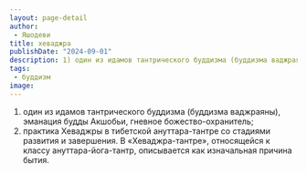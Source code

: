 ```yaml
---
layout: page-detail
author:
 - Яшодеви
title: хеваджра
publishDate: "2024-09-01"
description: 1) один из идамов тантрического буддизма (буддизма ваджраяны), эманация будды Акшобьи, гневное божество-охранитель;
tags:
 - буддизм
image: 
---
```


1) один из идамов тантрического буддизма (буддизма ваджраяны), эманация будды Акшобьи, гневное божество-охранитель;
2) практика Хеваджры в тибетской ануттара-тантре со стадиями развития и завершения. В «Хеваджра-тантре», относящейся к классу ануттара-йога-тантр, описывается как изначальная причина бытия.

